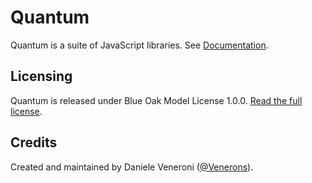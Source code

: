 # Quantum

Quantum is a suite of JavaScript libraries. See [Documentation](DOCUMENTATION.md).

## Licensing

Quantum is released under Blue Oak Model License 1.0.0. [Read the full license](LICENSE.md). 

## Credits

Created and maintained by Daniele Veneroni ([@Venerons](http://twitter.com/Venerons)).
